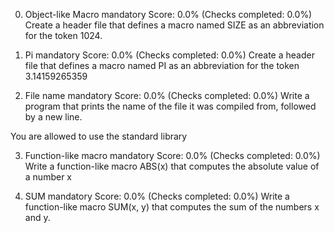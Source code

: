 0. Object-like Macro
mandatory
Score: 0.0% (Checks completed: 0.0%)
Create a header file that defines a macro named SIZE as an abbreviation for the token 1024.

1. Pi
mandatory
Score: 0.0% (Checks completed: 0.0%)
Create a header file that defines a macro named PI as an abbreviation for the token 3.14159265359

2. File name
mandatory
Score: 0.0% (Checks completed: 0.0%)
Write a program that prints the name of the file it was compiled from, followed by a new line.

You are allowed to use the standard library

3. Function-like macro
mandatory
Score: 0.0% (Checks completed: 0.0%)
Write a function-like macro ABS(x) that computes the absolute value of a number x

4. SUM
mandatory
Score: 0.0% (Checks completed: 0.0%)
Write a function-like macro SUM(x, y) that computes the sum of the numbers x and y.


